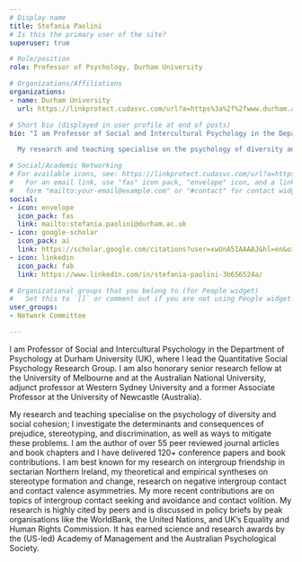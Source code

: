 ```yaml
---
# Display name
title: Stefania Paolini
# Is this the primary user of the site?
superuser: true

# Role/position
role: Professor of Psychology, Durham University

# Organizations/Affiliations
organizations:
- name: Durham University
  url: https://linkprotect.cudasvc.com/url?a=https%3a%2f%2fwww.durham.ac.uk&c=E,1,_EHwAsVpeozm7RlMg91M4k3mzUJGydWuX4RwjgqdcjnwIOnbf2HrjJbuBSBaAapN8RR30a5kTy6PIKS8GWZGMBfVca1GhIHoONdDbaRhiPSt5ZrZxIbl&typo=1

# Short bio (displayed in user profile at end of posts)
bio: "I am Professor of Social and Intercultural Psychology in the Department of Psychology at Durham University (UK), where I lead the Quantitative Social Psychology Research Group. I am also honorary senior research fellow at the University of Melbourne and at the Australian National University, adjunct professor at Western Sydney University and a former Associate Professor at the University of Newcastle (Australia).

  My research and teaching specialise on the psychology of diversity and social cohesion; I investigate the determinants and consequences of prejudice, stereotyping, and discrimination, as well as ways to mitigate these problems. I am the author of over 55 peer reviewed journal articles and book chapters and I have delivered 120+ conference papers and book contributions. I am best known for my research on intergroup friendship in sectarian Northern Ireland, my theoretical and empirical syntheses on stereotype formation and change, research on negative intergroup contact and contact valence asymmetries. My more recent contributions are on topics of intergroup contact seeking and avoidance and contact volition. My research is highly cited by peers and is discussed in policy briefs by peak organisations like the WorldBank, the United Nations, and UK’s Equality and Human Rights Commission. It has earned science and research awards by the (US-led) Academy of Management and the Australian Psychological Society."

# Social/Academic Networking
# For available icons, see: https://linkprotect.cudasvc.com/url?a=https%3a%2f%2fsourcethemes.com%2facademic%2fdocs%2fpage-builder%2f%23icons&c=E,1,e4jJxkrVDGYgaL20fnDA9_5YUzdO3MlSikCmMEi342C50R-DtywuLS8GZpm4lknqAN4ipJnw_jfpd-zWp9Lm02m9xMG5v6iSc2YQf8wyx94yyIE,&typo=1
#   For an email link, use "fas" icon pack, "envelope" icon, and a link in the
#   form "mailto:your-email@example.com" or "#contact" for contact widget.
social:
- icon: envelope
  icon_pack: fas
  link: mailto:stefania.paolini@durham.ac.uk
- icon: google-scholar
  icon_pack: ai
  link: https://scholar.google.com/citations?user=xwUnA5IAAAAJ&hl=en&oi=ao
- icon: linkedin
  icon_pack: fab
  link: https://www.linkedin.com/in/stefania-paolini-3b656524a/

# Organizational groups that you belong to (for People widget)
#   Set this to `[]` or comment out if you are not using People widget.
user_groups:
- Network Committee

---
```


I am Professor of Social and Intercultural Psychology in the Department of Psychology at Durham University (UK), where I lead the Quantitative Social Psychology Research Group. I am also honorary senior research fellow at the University of Melbourne and at the Australian National University, adjunct professor at Western Sydney University and a former Associate Professor at the University of Newcastle (Australia).

My research and teaching specialise on the psychology of diversity and social cohesion; I investigate the determinants and consequences of prejudice, stereotyping, and discrimination, as well as ways to mitigate these problems. I am the author of over 55 peer reviewed journal articles and book chapters and I have delivered 120+ conference papers and book contributions. I am best known for my research on intergroup friendship in sectarian Northern Ireland, my theoretical and empirical syntheses on stereotype formation and change, research on negative intergroup contact and contact valence asymmetries. My more recent contributions are on topics of intergroup contact seeking and avoidance and contact volition. My research is highly cited by peers and is discussed in policy briefs by peak organisations like the WorldBank, the United Nations, and UK’s Equality and Human Rights Commission. It has earned science and research awards by the (US-led) Academy of Management and the Australian Psychological Society.
